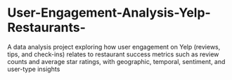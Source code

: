 # User-Engagement-Analysis-Yelp-Restaurants-
A data analysis project exploring how user engagement on Yelp (reviews, tips, and check-ins) relates to restaurant success metrics such as review counts and average star ratings, with geographic, temporal, sentiment, and user-type insights
